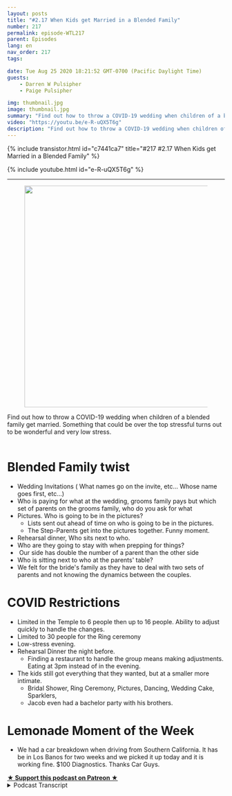 ```yaml
---
layout: posts
title: "#2.17 When Kids get Married in a Blended Family"
number: 217
permalink: episode-WTL217
parent: Episodes
lang: en
nav_order: 217
tags:

date: Tue Aug 25 2020 18:21:52 GMT-0700 (Pacific Daylight Time)
guests:
    - Darren W Pulsipher
    - Paige Pulsipher

img: thumbnail.jpg
image: thumbnail.jpg
summary: "Find out how to throw a COVID-19 wedding when children of a blended family get married. Something that could be over the top stressful turns out to be wonderful and very low stress. Thank you Jacob and Andie."
video: "https://youtu.be/e-R-uQX5T6g"
description: "Find out how to throw a COVID-19 wedding when children of a blended family get married. Something that could be over the top stressful turns out to be wonderful and very low stress. Thank you Jacob and Andie."
---
```


<div>
{% include transistor.html id="c7441ca7" title="#217 #2.17 When Kids get Married in a Blended Family" %}

{% include youtube.html id="e-R-uQX5T6g" %}
</div>

---

<html><head></head><body><div><figure data-trix-attachment="{&quot;contentType&quot;:&quot;image&quot;,&quot;height&quot;:512,&quot;url&quot;:&quot;https://lh3.googleusercontent.com/-Z_iEPhDBCjs/X0WVyjPkDfI/AAAAAAACEVM/lmiW5EDdghcQU4URPoZY3j0oHxuMGuY2gCK8BGAsYHg/s512/2020-08-25.jpg&quot;,&quot;width&quot;:512}" data-trix-content-type="image" class="attachment attachment--preview"><img src="./image0.jpg" width="512" height="512"><figcaption class="attachment__caption"></figcaption></figure></div><div>Find out how to throw a COVID-19 wedding when children of a blended family get married. Something that could be over the top stressful turns out to be wonderful and very low stress.</div><div><br></div><h1>Blended Family twist</h1><ul><li>Wedding Invitations ( What names go on the invite, etc... Whose name goes first, etc...)</li><li>Who is paying for what at the wedding, grooms family pays but which set of parents on the grooms family, who do you ask for what</li><li>Pictures. Who is going to be in the pictures?<ul><li>Lists sent out ahead of time on who is going to be in the pictures.</li><li>The Step-Parents get into the pictures together. Funny moment.</li></ul></li><li>Rehearsal dinner, Who sits next to who.</li><li>Who are they going to stay with when prepping for things?</li><li>&nbsp;Our side has double the number of a parent than the other side</li><li>Who is sitting next to who at the parents' table?</li><li>We felt for the bride's family as they have to deal with two sets of parents and not knowing the dynamics between the couples.</li></ul><h1>COVID Restrictions</h1><ul><li>Limited in the Temple to 6 people then up to 16 people. Ability to adjust quickly to handle the changes.</li><li>Limited to 30 people for the Ring ceremony</li><li>Low-stress evening.</li><li>Rehearsal Dinner the night before.&nbsp;<ul><li>Finding a restaurant to handle the group means making adjustments. Eating at 3pm instead of in the evening.</li></ul></li><li>The kids still got everything that they wanted, but at a smaller more intimate.<ul><li>Bridal Shower, Ring Ceremony, Pictures, Dancing, Wedding Cake, Sparklers,</li><li>Jacob even had a bachelor party with his brothers.&nbsp;</li></ul></li></ul><h1>Lemonade Moment of the Week</h1><ul><li>We had a car breakdown when driving from Southern California. It has be in Los Banos for two weeks and we picked it up today and it is working fine. $100 Diagnostics. Thanks Car Guys.</li></ul>
<strong>
  <a href="https://www.patreon.com/wheresthelemonade" target="_donate" rel="payment" title="★ Support this podcast on Patreon ★">★ Support this podcast on Patreon ★</a>
</strong></body></html>

<details>
<summary> Podcast Transcript </summary>

<p></p>

</details>

